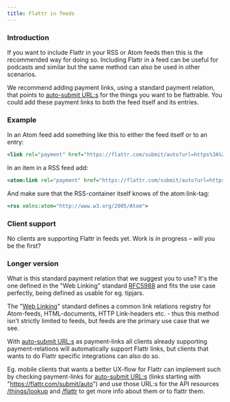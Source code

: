 ```yaml
---
title: Flattr in feeds
---
```

### Introduction

If you want to include Flattr in your RSS or Atom feeds then this is the recommended way for doing so. Including Flattr in a feed can be useful for podcasts and similar but the same method can also be used in other scenarios.

We recommend adding payment links, using a standard payment relation, that points to [auto-submit URL:s](/auto-submit/) for the things you want to be flattrable. You could add these payment links to both the feed itself and its entries.

### Example

In an Atom feed add something like this to either the feed itself or to an entry:

```xml
<link rel="payment" href="https://flattr.com/submit/auto?url=https%3A%2F%2Fdevelopers.flattr.net%2F&amp;user_id=flattr" type="text/html" />
```

In an item in a RSS feed add:

```xml
<atom:link rel="payment" href="https://flattr.com/submit/auto?url=https%3A%2F%2Fdevelopers.flattr.net%2F&amp;user_id=flattr" type="text/html" />
```

And make sure that the RSS-container itself knows of the atom:link-tag:

```xml
<rss xmlns:atom="http://www.w3.org/2005/Atom">
```

### Client support

No clients are supporting Flattr in feeds yet. Work is in progress – will you be the first?

### Longer version

What is this standard payment relation that we suggest you to use? It's the one defined in the "Web Linking" standard [RFC5988](http://tools.ietf.org/html/rfc5988#page-14) and fits the use case perfectly, being defined as usable for eg. tipjars.

The "[Web Linking](http://tools.ietf.org/html/rfc5988)" standard defines a common link relations registry for Atom-feeds, HTML-documents, HTTP Link-headers etc. - thus this method isn't strictly limited to feeds, but feeds are the primary use case that we see.

With [auto-submit URL:s](/auto-submit/) as payment-links all clients already supporting payment-relations will automatically support Flattr links, but clients that wants to do Flattr specific integrations can also do so.

Eg. mobile clients that wants a better UX-flow for Flattr can implement such by checking payment-links for [auto-submit URL:s](/auto-submit/) (links starting with "https://flattr.com/submit/auto") and use those URL:s for the API resources [/things/lookup](/api/resources/things/#check-if-a-thing-exists) and [/flattr](/api/resources/flattrs/#flattr-a-autosubmit-url) to get more info about them or to flattr them.
